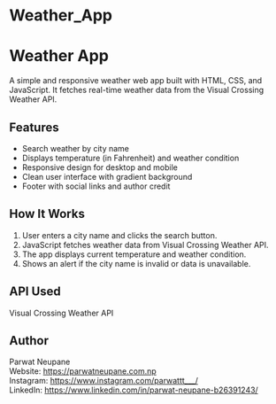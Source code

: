# Weather_App

# Weather App

A simple and responsive weather web app built with HTML, CSS, and JavaScript. It fetches real-time weather data from the Visual Crossing Weather API.

## Features

- Search weather by city name
- Displays temperature (in Fahrenheit) and weather condition
- Responsive design for desktop and mobile
- Clean user interface with gradient background
- Footer with social links and author credit

## How It Works

1. User enters a city name and clicks the search button.
2. JavaScript fetches weather data from Visual Crossing Weather API.
3. The app displays current temperature and weather condition.
4. Shows an alert if the city name is invalid or data is unavailable.

## API Used

Visual Crossing Weather API  


## Author

Parwat Neupane  
Website: https://parwatneupane.com.np  
Instagram: https://www.instagram.com/parwattt___/  
LinkedIn: https://www.linkedin.com/in/parwat-neupane-b26391243/
